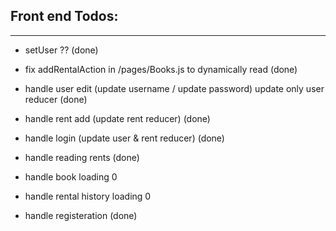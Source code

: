 ## Front end Todos:

---

- setUser ?? (done)

- fix addRentalAction in /pages/Books.js to dynamically read (done)

- handle user edit (update username / update password) update only user reducer (done)

- handle rent add (update rent reducer) (done)

- handle login (update user & rent reducer) (done)

- handle reading rents (done)

- handle book loading 0

- handle rental history loading 0

- handle registeration (done)
